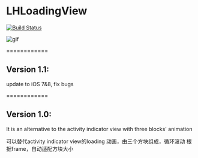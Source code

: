 LHLoadingView
=============
[![Build Status](https://travis-ci.org/leostc/LHLoadingView.svg?branch=master)](https://travis-ci.org/leostc/LHLoadingView)

![gif](https://github.com/leostc/LHLoadingView/blob/master/show.gif)

============
## Version 1.1:

update to iOS 7&8, fix bugs

============
## Version 1.0:

It is an alternative to the activity indicator view with three blocks' animation

可以替代activity indicator view的loading 动画，由三个方块组成，循环滚动
根据frame，自动适配方块大小
